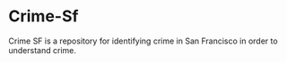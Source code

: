 # Crime-Sf


Crime SF is a repository for identifying crime in San Francisco in order to understand crime.

